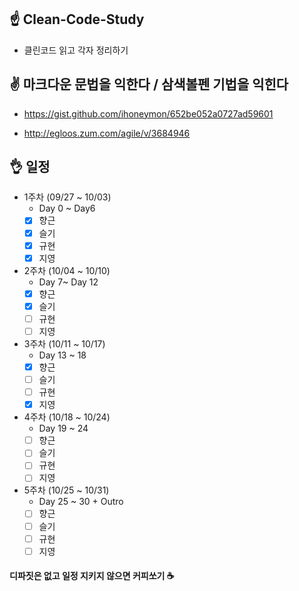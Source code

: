 ## ☝ Clean-Code-Study

+ 클린코드 읽고 각자 정리하기

## ✌ 마크다운 문법을 익한다 / 삼색볼펜 기법을 익힌다

+ https://gist.github.com/ihoneymon/652be052a0727ad59601

+ http://egloos.zum.com/agile/v/3684946

## 👌 일정

+ 1주차 (09/27 ~ 10/03)
  - Day 0 ~ Day6
  - [x] 향근
  - [x] 슬기
  - [x] 규현
  - [x] 지영

+ 2주차 (10/04 ~ 10/10)
  - Day 7~ Day 12
  - [x] 향근
  - [x] 슬기
  - [ ] 규현
  - [ ] 지영

+ 3주차 (10/11 ~ 10/17)
  - Day 13 ~ 18
  - [X] 향근
  - [ ] 슬기
  - [ ] 규현
  - [X] 지영

+ 4주차 (10/18 ~ 10/24)
  - Day 19 ~ 24
  - [ ] 향근
  - [ ] 슬기
  - [ ] 규현
  - [ ] 지영

+ 5주차 (10/25 ~ 10/31)
  - Day 25 ~ 30 + Outro
  - [ ] 향근
  - [ ] 슬기
  - [ ] 규현
  - [ ] 지영

#### 디파짓은 없고 일정 지키지 않으면 커피쏘기 ☕
